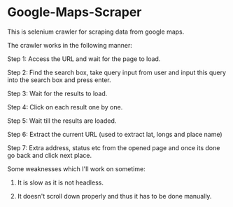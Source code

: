 # Google-Maps-Scraper
This is selenium crawler for scraping data from google maps. 

The crawler works in the following manner:

Step 1: Access the URL and wait for the page to load.

Step 2: Find the search box, take query input from user and input this query into the search box and press enter.

Step 3: Wait for the results to load.

Step 4: Click on each result one by one.

Step 5: Wait till the results are loaded.

Step 6: Extract the current URL (used to extract lat, longs and place name)

Step 7: Extra address, status etc from the opened page and once its done go back and click next place.

Some weaknesses which I'll work on sometime:

1. It is slow as it is not headless.

2. It doesn't scroll down properly and thus it has to be done manually.
